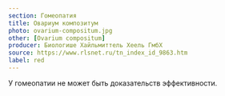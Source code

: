 ```yaml
---
section: Гомеопатия
title: Овариум композитум
photo: ovarium-compositum.jpg
other: [Ovarium compositum]
producer: Биологише Хайльмиттель Хеель ГмбХ
source: https://www.rlsnet.ru/tn_index_id_9863.htm
label: red
---
```


У гомеопатии не может быть доказательств эффективности.
